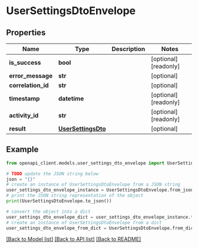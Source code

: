 # UserSettingsDtoEnvelope


## Properties

Name | Type | Description | Notes
------------ | ------------- | ------------- | -------------
**is_success** | **bool** |  | [optional] [readonly] 
**error_message** | **str** |  | [optional] 
**correlation_id** | **str** |  | [optional] 
**timestamp** | **datetime** |  | [optional] [readonly] 
**activity_id** | **str** |  | [optional] [readonly] 
**result** | [**UserSettingsDto**](UserSettingsDto.md) |  | [optional] 

## Example

```python
from openapi_client.models.user_settings_dto_envelope import UserSettingsDtoEnvelope

# TODO update the JSON string below
json = "{}"
# create an instance of UserSettingsDtoEnvelope from a JSON string
user_settings_dto_envelope_instance = UserSettingsDtoEnvelope.from_json(json)
# print the JSON string representation of the object
print(UserSettingsDtoEnvelope.to_json())

# convert the object into a dict
user_settings_dto_envelope_dict = user_settings_dto_envelope_instance.to_dict()
# create an instance of UserSettingsDtoEnvelope from a dict
user_settings_dto_envelope_from_dict = UserSettingsDtoEnvelope.from_dict(user_settings_dto_envelope_dict)
```
[[Back to Model list]](../README.md#documentation-for-models) [[Back to API list]](../README.md#documentation-for-api-endpoints) [[Back to README]](../README.md)


